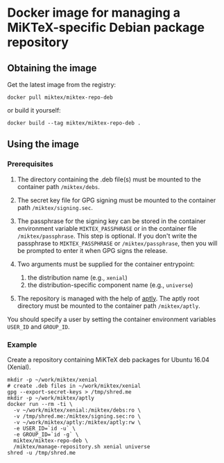 # Docker image for managing a MiKTeX-specific Debian package repository

## Obtaining the image

Get the latest image from the registry:

    docker pull miktex/miktex-repo-deb

or build it yourself:

    docker build --tag miktex/miktex-repo-deb .

## Using the image

### Prerequisites

1. The directory containing the .deb file(s) must be mounted to the
   container path `/miktex/debs`.

2. The secret key file for GPG signing must be mounted to the
   container path `/miktex/signing.sec`.

3. The passphrase for the signing key can be stored in the container
   environment variable `MIKTEX_PASSPHRASE` or in the container file
   `/miktex/passphrase`.  This step is optional.  If you don't write
   the passphrase to `MIKTEX_PASSPHRASE` or `/miktex/passphrase`, then
   you will be prompted to enter it when GPG signs the release.

4. Two arguments must be supplied for the container entrypoint:
   1. the distribution name (e.g., `xenial`)
   2. the distribution-specific component name (e.g., `universe`)

5. The repository is managed with the help of
   [aptly](https://www.aptly.info).  The aptly root directory must be
   mounted to the container path `/miktex/aptly`.

You should specify a user by setting the container environment
variables `USER_ID` and `GROUP_ID`.

### Example

Create a repository containing MiKTeX deb packages for Ubuntu 16.04
(Xenial).

    mkdir -p ~/work/miktex/xenial
    # create .deb files in ~/work/miktex/xenial
    gpg --export-secret-keys > /tmp/shred.me
    mkdir -p ~/work/miktex/aptly
    docker run --rm -ti \
      -v ~/work/miktex/xenial:/miktex/debs:ro \
      -v /tmp/shred.me:/miktex/signing.sec:ro \
      -v ~/work/miktex/aptly:/miktex/aptly:rw \
      -e USER_ID=`id -u` \
      -e GROUP_ID=`id -g` \
      miktex/miktex-repo-deb \
      /miktex/manage-repository.sh xenial universe
    shred -u /tmp/shred.me

